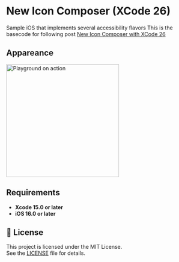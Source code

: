 # New Icon Composer (XCode 26)
Sample iOS that implements several accessibility flavors This is the basecode for following post [New Icon Composer with XCode 26](https://javios.eu/dessign/new-icon-composer-with-xcode-26/) 
## Appareance
<img src="media/review.png" alt="Playground on action" width="300"> 

## Requirements

- **Xcode 15.0 or later**
- **iOS 16.0 or later**

## 🔖 License

This project is licensed under the MIT License.  
See the [LICENSE](./LICENSE) file for details.

